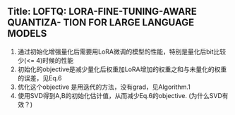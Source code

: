 ## Title: LOFTQ: LORA-FINE-TUNING-AWARE QUANTIZA- TION FOR LARGE LANGUAGE MODELS
1. 通过初始化增强量化后需要用LoRA微调的模型的性能，特别是量化后bit比较少(<= 4)时候的性能
2. 初始化的objective是减少量化后权重加LoRA增加的权重之和与未量化的权重的误差，见Eq.6
3. 优化这个objective 是用迭代的方法，没有grad，见Algorithm.1
4. 使用SVD得到A,B的初始化估计值，从而减少Eq.6的objective. (为什么SVD有效？)